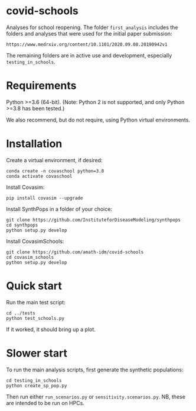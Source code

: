 # covid-schools

Analyses for school reopening. The folder `first_analysis` includes the folders and analyses that were used for the initial paper submission:

    https://www.medrxiv.org/content/10.1101/2020.09.08.20190942v1

The remaining folders are in active use and development, especially `testing_in_schools`.


Requirements
============

Python >=3.6 (64-bit). (Note: Python 2 is not supported, and only Python >=3.8 has been tested.)

We also recommend, but do not require, using Python virtual environments.


Installation
============

Create a virtual environment, if desired:

```
conda create -n covaschool python=3.8
conda activate covaschool
```


Install Covasim:

```
pip install covasim --upgrade
```

Install SynthPops in a folder of your choice:

```
git clone https://github.com/InstituteforDiseaseModeling/synthpops
cd synthpops
python setup.py develop
```

Install CovasimSchools:

```
git clone https://github.com/amath-idm/covid-schools
cd covasim_schools
python setup.py develop
```


Quick start
===========

Run the main test script:

```
cd ../tests
python test_schools.py
```

If it worked, it should bring up a plot.


Slower start
============

To run the main analysis scripts, first generate the synthetic populations:

```
cd testing_in_schools
python create_sp_pop.py
```

Then run either `run_scenarios.py` or `sensitivity.scenarios.py`. NB, these are intended to be run on HPCs.